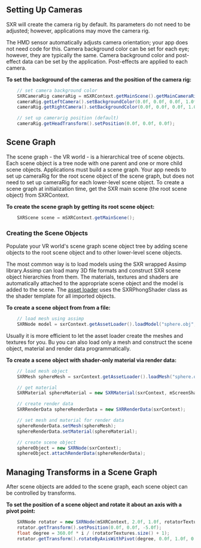 
## Setting Up Cameras

SXR will create the camera rig by default. Its parameters do not need to be adjusted; however, applications may move the camera rig.

The HMD sensor automatically adjusts camera orientation; your app does not need code for this. Camera background color can be set for each eye; however, they are typically the same. Camera background color and post-effect data can be set by the application. Post-effects are applied to each camera.

__To set the background of the cameras and the position of the camera rig:__

```java
	// set camera background color
	SXRCameraRig cameraRig = mSXRContext.getMainScene().getMainCameraRig();
	cameraRig.getLeftCamera().setBackgroundColor(0.0f, 0.0f, 0.0f, 1.0f);
	cameraRig.getRightCamera().setBackgroundColor(0.0f, 0.0f, 0.0f, 1.0f);

	// set up camerarig position (default)
	cameraRig.getHeadTransform().setPosition(0.0f, 0.0f, 0.0f);
```

## Scene Graph

The scene graph - the VR world - is a hierarchical tree of scene objects. Each scene object is a tree node with one parent and one or more child scene objects. Applications must build a scene graph. Your app needs to set up cameraRig for the root scene object of the scene graph, but does not need to set up cameraRig for each lower-level scene object. To create a scene graph at initialization time, get the SXR main scene (the root scene object) from SXRContext.

__To create the scene graph by getting its root scene object:__

```java
	SXRScene scene = mSXRContext.getMainScene();
```

### Creating the Scene Objects

Populate your VR world's scene graph scene object tree by adding scene objects to the root scene object and to other lower-level scene objects.

The most common way is to load models using the SXR wrapped Assimp library.Assimp can load many 3D file formats and construct SXR scene object hierarchies from them. The materials, textures and shaders are automatically attached to the appropriate scene object and the model is added to the scene. The [asset loader](programming_guide/features/loading_assets) uses the SXRPhongShader class as the shader template for all imported objects.

__To create a scene object from from a file:__

```java
	// load mesh using assimp
	SXRNode model = sxrContext.getAssetLoader().loadModel("sphere.obj", SXRResourceVolume.VolumeType.ANDROID_ASSETS, sxrScene);
```

Usually it is more efficient to let the asset loader create the meshes and textures for you. Bu you can also load only a mesh and construct the scene object, material and render data programmatically. 

__To create a scene object with shader-only material via render data:__

```java
	// load mesh object
	SXRMesh sphereMesh = sxrContext.getAssetLoader().loadMesh("sphere.obj");

	// get material
	SXRMaterial sphereMaterial = new SXRMaterial(sxrContext, mScreenShader.getShaderId());

	// create render data
	SXRRenderData sphereRenderData = new SXRRenderData(sxrContext);

	// set mesh and material for render data
	sphereRenderData.setMesh(sphereMesh);
	sphereRenderData.setMaterial(sphereMaterial);

	// create scene object
	sphereObject = new SXRNode(sxrContext);
	sphereObject.attachRenderData(sphereRenderData);
```

## Managing Transforms in a Scene Graph

After scene objects are added to the scene graph, each scene object can be controlled by transforms.

__To set the position of a scene object and rotate it about an axis with a pivot point:__

```java
	SXRNode rotator = new SXRNode(mSXRContext, 2.0f, 1.0f, rotatorTextures.get(i));
	rotator.getTransform().setPosition(0.0f, 0.0f, -5.0f);
	float degree = 360.0f * i / (rotatorTextures.size() + 1);
	rotator.getTransform().rotateByAxisWithPivot(degree, 0.0f, 1.0f, 0.0f, 0.0f, 0.0f, 0.0f);
```
